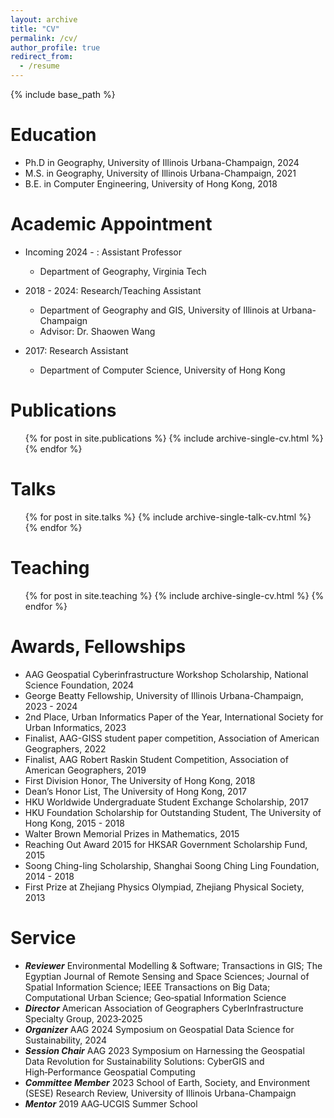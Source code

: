 ```yaml
---
layout: archive
title: "CV"
permalink: /cv/
author_profile: true
redirect_from:
  - /resume
---
```


{% include base_path %}

Education
======
* Ph.D in Geography, University of Illinois Urbana-Champaign, 2024
* M.S. in Geography, University of Illinois Urbana-Champaign, 2021
* B.E. in Computer Engineering, University of Hong Kong, 2018


Academic Appointment
======
* Incoming 2024 - : Assistant Professor
  * Department of Geography, Virginia Tech

* 2018 - 2024: Research/Teaching Assistant
  * Department of Geography and GIS, University of Illinois at Urbana-Champaign
  * Advisor: Dr. Shaowen Wang

* 2017: Research Assistant
  * Department of Computer Science, University of Hong Kong


Publications
======
  <ul>{% for post in site.publications %}
    {% include archive-single-cv.html %}
  {% endfor %}</ul>
  
Talks
======
  <ul>{% for post in site.talks %}
    {% include archive-single-talk-cv.html %}
  {% endfor %}</ul>
  
Teaching
======
  <ul>{% for post in site.teaching %}
    {% include archive-single-cv.html %}
  {% endfor %}</ul>
  
Awards, Fellowships
======
* AAG Geospatial Cyberinfrastructure Workshop Scholarship, National Science Foundation, 2024
* George Beatty Fellowship, University of Illinois Urbana-Champaign, 2023 - 2024
* 2nd Place, Urban Informatics Paper of the Year, International Society for Urban Informatics, 2023
* Finalist, AAG-GISS student paper competition, Association of American Geographers, 2022
* Finalist, AAG Robert Raskin Student Competition, Association of American Geographers, 2019
* First Division Honor, The University of Hong Kong, 2018
* Dean’s Honor List, The University of Hong Kong, 2017
* HKU Worldwide Undergraduate Student Exchange Scholarship, 2017
* HKU Foundation Scholarship for Outstanding Student, The University of Hong Kong, 2015 - 2018
* Walter Brown Memorial Prizes in Mathematics, 2015
* Reaching Out Award 2015 for HKSAR Government Scholarship Fund, 2015
* Soong Ching-ling Scholarship, Shanghai Soong Ching Ling Foundation, 2014 - 2018
* First Prize at Zhejiang Physics Olympiad, Zhejiang Physical Society, 2013

Service
======
* ***Reviewer*** Environmental Modelling & Software; Transactions in GIS; The Egyptian Journal of Remote Sensing and Space
Sciences; Journal of Spatial Information Science; IEEE Transactions on Big Data; Computational Urban Science; Geo‐spatial Information Science
* ***Director*** American Association of Geographers CyberInfrastructure Specialty Group, 2023‑2025
* ***Organizer*** AAG 2024 Symposium on Geospatial Data Science for Sustainability, 2024
* ***Session Chair*** AAG 2023 Symposium on Harnessing the Geospatial Data Revolution for Sustainability Solutions: CyberGIS
and High‑Performance Geospatial Computing
* ***Committee Member*** 2023 School of Earth, Society, and Environment (SESE) Research Review, University of Illinois Urbana-Champaign
* ***Mentor*** 2019 AAG‑UCGIS Summer School


